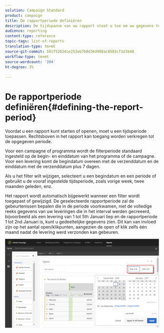 ```yaml
---
solution: Campaign Standard
product: campaign
title: De rapportperiode definiëren
description: De tijdspanne van uw rapport staat u toe om uw gegevens te filtreren afhankelijk van de gekozen data.
audience: reporting
content-type: reference
topic-tags: list-of-reports
translation-type: tm+mt
source-git-commit: 501f52624ce253eb7b0d36d908ac8502cf1d3b48
workflow-type: tm+mt
source-wordcount: '204'
ht-degree: 3%

---
```



# De rapportperiode definiëren{#defining-the-report-period}

Voordat u een rapport kunt starten of openen, moet u een tijdsperiode toepassen. Rechtsboven in het rapport kan toegang worden verkregen tot de opgegeven periode.

Voor een campagne of programma wordt de filterperiode standaard ingesteld op de begin- en einddatum van het programma of de campagne. Voor een levering komt de begindatum overeen met de verzenddatum en de einddatum met de verzenddatum plus 7 dagen.

Als u het filter wilt wijzigen, selecteert u een begindatum en een periode of gebruikt u de vooraf ingestelde tijdsperiode, zoals vorige week, twee maanden geleden, enz.

Het rapport wordt automatisch bijgewerkt wanneer een filter wordt toegepast of gewijzigd. De geselecteerde rapportperiode zal de gebeurtenissen bepalen die in de periode voorkwamen, niet de volledige reeks gegevens van uw leveringen die in het interval werden gecreeerd, bijvoorbeeld als een levering van 1 tot 5th Januari liep en de rapportperiode 1 tot 2nd Januari is, kunt u gedeeltelijke gegevens zien. Dit kan van invloed zijn op het aantal open/klikpunten, aangezien de open of klik zelfs één maand nadat de levering werd verzonden kan gebeuren.

![](assets/campaign_reports_5.png)
